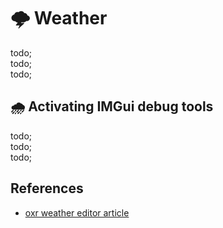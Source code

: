 # 🌩 Weather

todo; <br/>
todo; <br/>
todo; <br/>

## 🌧 Activating IMGui debug tools

todo; <br/>
todo; <br/>
todo; <br/>

## References

- [oxr weather editor article](https://github.com/OpenXRay/xray-16/wiki/%5BEN%5D-Game-Editor#weather-editor)
